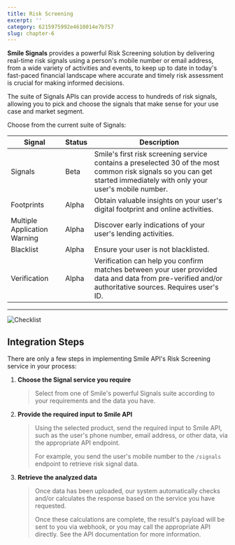 ```yaml
---
title: Risk Screening
excerpt: ''
category: 6215975992e4610014e7b757
slug: chapter-6
---
```


**Smile Signals** provides a powerful Risk Screening solution by delivering real-time risk signals using a person's mobile number or email address, from a wide variety of activities and events, to keep up to date in today's fast-paced financial landscape where accurate and timely risk assessment is crucial for making informed decisions.

The suite of Signals APIs can provide access to hundreds of risk signals, allowing you to pick and choose the signals that make sense for your use case and market segment.

Choose from the current suite of Signals:

| Signal | Status | Description |
|---|---|---|
| Signals | Beta | Smile's first risk screening service contains a preselected 30 of the most common risk signals so you can get started immediately with only your user's mobile number. |
| Footprints | Alpha | Obtain valuable insights on your user's digital footprint and online activities. | 
| Multiple Application Warning | Alpha | Discover early indications of your user's lending activities. |
| Blacklist | Alpha | Ensure your user is not blacklisted. |
| Verification | Alpha | Verification can help you confirm matches between your user provided data and data from pre-verified and/or authoritative sources. Requires user's ID. |

---
<!-- focus: false -->
![Checklist](https://img.icons8.com/ios/50/000000/checklist--v1.png)
## Integration Steps

There are only a few steps in implementing Smile API's Risk Screening service in your process:

1. **Choose the Signal service you require**

    > Select from one of Smile's powerful Signals suite according to your requirements and the data you have.

2. **Provide the required input to Smile API**

    > Using the selected product, send the required input to Smile API, such as the user's phone number, email address, or other data, via the appropriate API endpoint.
    >
    > For example, you send the user's mobile number to the ``/signals`` endpoint to retrieve risk signal data.

3. **Retrieve the analyzed data**

    > Once data has been uploaded, our system automatically checks and/or calculates the response based on the service you have requested.
    >
    > Once these calculations are complete, the result's payload will be sent to you via webhook, or you may call the appropriate API directly. See the API documentation for more information.


<!-- ---
<!-- focus: false -->
<!-- ![Quickstart](https://img.icons8.com/ios/50/000000/speed.png)
<!-- ## Quickstart / How to Set Up -->

<!-- ---
<!-- focus: false -->
<!-- ![User Data](https://img.icons8.com/?size=50&id=FD1d9t9lMoS2&format=png&color=000000)
<!-- ## Getting User Data -->

<!-- ---
<!-- focus: false -->
<!-- ![Settings](https://img.icons8.com/material-outlined/50/000000/settings-3--v1.png)
<!-- ## Configuration -->

<!-- ---
<!-- focus: false -->
<!-- ![Event](https://img.icons8.com/ios/50/000000/important-event.png)
<!-- ## Event Notifications -->

<!-- ---
<!-- focus: false -->
<!-- ![Storage](https://img.icons8.com/?size=50&id=1476&format=png&color=000000)
<!-- ## Maintaining User Data -->

<!-- ---
<!-- focus: false -->
<!-- ![Versioning](https://img.icons8.com/?size=50&id=21889&format=png&color=000000)
<!-- ## Versioning -->
